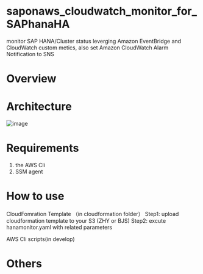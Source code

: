 # saponaws_cloudwatch_monitor_for_SAPhanaHA
monitor SAP HANA/Cluster status leverging Amazon EventBridge and CloudWatch custom metics, 
also set Amazon CloudWatch Alarm Notification to SNS
# Overview

# Architecture

![image](https://user-images.githubusercontent.com/13673388/154610281-bf9292f5-969a-4f97-83c0-2f7e97cf8c56.png)

# Requirements
1. the AWS Cli
2. SSM agent

# How to use
CloudFomration Template （in cloudformation folder）
Step1:
  upload cloudformation template to your S3 (ZHY or BJS)
Step2:
  excute hanamonitor.yaml with related parameters

AWS Cli scripts(in develop)

# Others
